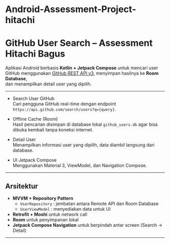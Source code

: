 # Android-Assessment-Project-hitachi
# GitHub User Search – Assessment Hitachi Bagus

Aplikasi Android berbasis **Kotlin + Jetpack Compose** untuk mencari user GitHub menggunakan
[GitHub REST API v3](https://docs.github.com/en/rest/search#search-users), menyimpan hasilnya ke **Room Database**,  
dan menampilkan detail user yang dipilih.

---

- Search User GitHub  
  Cari pengguna GitHub real-time dengan endpoint  
  `https://api.github.com/search/users?q={query}`.

- Offline Cache (Room)  
  Hasil pencarian disimpan di database lokal `github_users.db` agar bisa dibuka kembali tanpa koneksi internet.

- Detail User  
  Menampilkan informasi user yang dipilih, data diambil langsung dari database.

- UI Jetpack Compose  
  Menggunakan Material 3, ViewModel, dan Navigation Compose.

---

## Arsitektur
- **MVVM + Repository Pattern**  
  - `UserRepository` : jembatan antara Remote API dan Room Database  
  - `UserViewModel` : menyediakan data untuk UI
- **Retrofit + Moshi** untuk network call
- **Room** untuk penyimpanan lokal
- **Jetpack Compose Navigation** untuk berpindah antar screen (Search → Detail)

---


